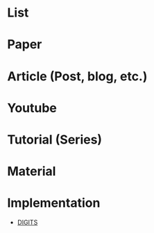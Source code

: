 # List

# Paper

# Article (Post, blog, etc.)

# Youtube 

# Tutorial (Series)

# Material 

# Implementation 

- [DIGITS](https://github.com/NVIDIA/DIGITS)
